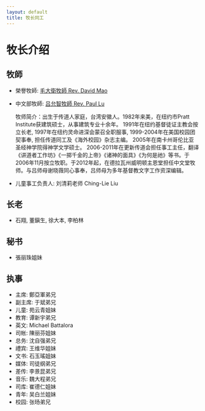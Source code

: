 ```yaml
---
layout: default
title: 牧长同工
---
```


牧长介绍
=========

牧師
-----

 * 榮譽牧師: [毛大衛牧師 Rev. David Mao](/pastor-mao/)

 * 中文部牧師: [吕允智牧師 Rev. Paul Lu](/pastor-lu/)

      牧师简介：出生于传道人家庭，台湾安徽人。1982年来美，在纽约市Pratt
      Institute获建筑硕士，从事建筑专业十余年。
      1991年在纽约基督徒证主教会按立长老, 1997年在纽约灵命进深会蒙召全职服事, 1999-2004年在美国校园团契事奉, 担任传道同工及《海外校园》杂志主编。
      2005年在南卡州哥伦比亚圣经神学院得神学文学硕士。
      2006-2011年在更新传道会担任事工主任，翻译《讲道者工作坊》《一掷千金的上帝》《诸神的面具》《为何是祂》等书。于2006年11月按立牧职。于2012年起，在德拉瓦州威明顿主恩堂担任中文堂牧师。与吕师母谢晓薇同心事奉，吕师母为多年基督教文字工作资深编辑。

 * 儿童事工负责人: 刘清莉老师 Ching-Lie Liu


长老
-----

 * 石翔, 董鎭生, 徐大本, 李柏林 

秘书
-----

 * 張丽珠姐妹

执事
-----

 * 主席: 鄭亞軍弟兄
 * 副主席: 于斌弟兄
 * 儿童: 苑云青姐妹
 * 教育: 谭新宇弟兄
 * 英文: Michael Battalora
 * 司帐: 陳丽芬姐妹
 * 总务: 沈自强弟兄
 * 禮宾: 王维华姐妹
 * 文书: 石玉瑤姐妹
 * 媒体: 司徒纲弟兄
 * 差传: 李景昆弟兄
 * 音乐: 魏大程弟兄
 * 司库: 崔德仁姐妹
 * 青年: 吴白兰姐妹
 * 校园: 张旸弟兄

 
 

 
 [WCCEC]: http://www.wccec.org/
 [NCCEC]: http://www.nccec.org/
